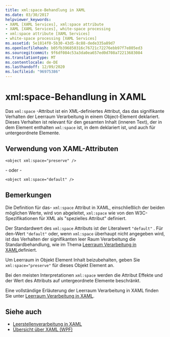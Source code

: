 ```yaml
---
title: xml:space-Behandlung in XAML
ms.date: 03/30/2017
helpviewer_keywords:
- XAML [XAML Services], xml:space attribute
- XAML [XAML Services], white-space processing
- xml:space attribute [XAML Services]
- white-space processing [XAML Services]
ms.assetid: 5e1814f0-5b30-43d5-8c88-dede335a89d7
ms.openlocfilehash: b05fb396850316c76721c72276ebb97f7e805ed3
ms.sourcegitcommit: 9f6df084c53a3da0ea657ed0d708a72213683084
ms.translationtype: MT
ms.contentlocale: de-DE
ms.lasthandoff: 12/09/2020
ms.locfileid: "96975386"
---
```

# <a name="xmlspace-handling-in-xaml"></a>xml:space-Behandlung in XAML

Das `xml:space` -Attribut ist ein XML-definiertes Attribut, das das signifikante Verhalten der Leerraum Verarbeitung in einem Object-Element deklariert. Dieses Verhalten ist relevant für den gesamten Inhalt (inneren Text), der in dem Element enthalten `xml:space` ist, in dem deklariert ist, und auch für untergeordnete Elemente.

## <a name="xaml-attribute-usage"></a>Verwendung von XAML-Attributen

```xaml
<object xml:space="preserve" />
```

 \- oder -

```xaml
<object xml:space="default" />
```

## <a name="remarks"></a>Bemerkungen

Die Definition für das- `xml:space` Attribut in XAML, einschließlich der beiden möglichen Werte, wird von abgeleitet, `xml:space` wie von den W3C-Spezifikationen für XML als "spezielles Attribut" definiert.

Der Standardwert des `xml:space` Attributs ist der Literalwert `"default"` . Für den-Wert `"default"` oder, wenn `xml:space` überhaupt nicht angegeben wird, ist das Verhalten der signifikanten leer Raum Verarbeitung die Standardbehandlung, wie im Thema [Leerraum Verarbeitung in XAML](white-space-processing.md)definiert.

Um Leerraum in Objekt Element Inhalt beizubehalten, geben Sie `xml:space="preserve"` für dieses Objekt Element an.

Bei den meisten Interpretationen `xml:space` werden die Attribut Effekte und der Wert des Attributs auf untergeordnete Elemente beschränkt.

Eine vollständige Erläuterung der Leerraum Verarbeitung in XAML finden Sie unter [Leerraum Verarbeitung in XAML](white-space-processing.md).

## <a name="see-also"></a>Siehe auch

- [Leerstellenverarbeitung in XAML](white-space-processing.md)
- [Übersicht über XAML (WPF)](../net/wpf/fundamentals/xaml.md)
